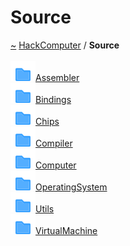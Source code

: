 <a id="source"></a>
<h1>Source</h1>
<a id="dir_74389ed8173ad57b461b9d623a1f3867"></a>
<a href="https://github.com/CharlesCarley/HackComputer#~">~</a>
<a href="index.md#index">HackComputer</a>
<span class="inline-text">/</span>
<span class="bold-text"><b>Source</b></span>
<br/>
<br/>
<div class="icon-link">
<img src="../images/folder.svg"/><a href="dir_b4ae306ad6cf73ddcf215c0aa9d9fdc5.md#source-assembler">Assembler</a>
</div>
<div class="icon-link">
<img src="../images/folder.svg"/><a href="dir_0eb9837468dbcdecc402520e3917039e.md#source-bindings">Bindings</a>
</div>
<div class="icon-link">
<img src="../images/folder.svg"/><a href="dir_4bba3c32f23a860e704e285590d27b16.md#source-chips">Chips</a>
</div>
<div class="icon-link">
<img src="../images/folder.svg"/><a href="dir_f59575333aacfca8dd5267871184fa54.md#source-compiler">Compiler</a>
</div>
<div class="icon-link">
<img src="../images/folder.svg"/><a href="dir_4479486663a4778529d11e13439f4fef.md#source-computer">Computer</a>
</div>
<div class="icon-link">
<img src="../images/folder.svg"/><a href="dir_db6a65340a7df5fc473ffbff34a678f0.md#source-operatingsystem">OperatingSystem</a>
</div>
<div class="icon-link">
<img src="../images/folder.svg"/><a href="dir_5c09e96eccedf512ae411d636afd2712.md#source-utils">Utils</a>
</div>
<div class="icon-link">
<img src="../images/folder.svg"/><a href="dir_eade16f70f9354ff5a554874ce935604.md#source-virtualmachine">VirtualMachine</a>
</div>
</div>
</div>
</body>
</html>

